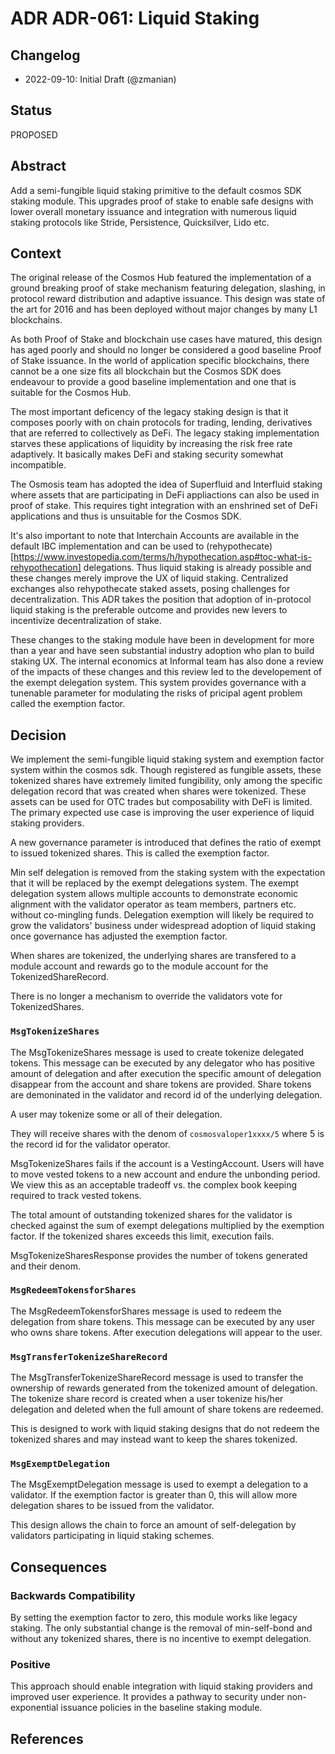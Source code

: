 # ADR ADR-061: Liquid Staking

## Changelog

* 2022-09-10: Initial Draft (@zmanian)

## Status

PROPOSED

## Abstract

Add a semi-fungible liquid staking primitive to the default cosmos SDK staking module. This upgrades proof of stake to enable safe designs with lower overall monetary issuance and integration with numerous liquid staking protocols like Stride, Persistence, Quicksilver, Lido etc.

## Context

The original release of the Cosmos Hub featured the implementation of a ground breaking proof of stake mechanism featuring delegation, slashing, in protocol reward distribution and adaptive issuance. This design was state of the art for 2016 and has been deployed without major changes by many L1 blockchains.

As both Proof of Stake and blockchain use cases have matured, this design has aged poorly and should no longer be considered a good baseline Proof of Stake issuance. In the world of application specific blockchains, there cannot be a one size fits all blockchain but the Cosmos SDK does endeavour to provide a good baseline implementation and one that is suitable for the Cosmos Hub.

The most important deficency of the legacy staking design is that it composes poorly with on chain protocols for trading, lending, derivatives that are referred to collectively as DeFi. The legacy staking implementation starves these applications of liquidity by increasing the risk free rate adaptively. It basically makes DeFi and staking security somewhat incompatible. 

The Osmosis team has adopted the idea of Superfluid and Interfluid staking where assets that are participating in DeFi appliactions can also be used in proof of stake. This requires tight integration with an enshrined set of DeFi applications and thus is unsuitable for the Cosmos SDK.

It's also important to note that Interchain Accounts are available in the default IBC implementation and can be used to (rehypothecate)[https://www.investopedia.com/terms/h/hypothecation.asp#toc-what-is-rehypothecation] delegations. Thus liquid staking is already possible and these changes merely improve the UX of liquid staking. Centralized exchanges also rehypothecate staked assets, posing challenges for decentralization. This ADR takes the position that adoption of in-protocol liquid staking is the preferable outcome and provides new levers to incentivize decentralization of stake. 

These changes to the staking module have been in development for more than a year and have seen substantial industry adoption who plan to build staking UX. The internal economics at Informal team has also done a review of the impacts of these changes and this review led to the developement of the exempt delegation system. This system provides governance with a tunenable parameter for modulating the risks of pricipal agent problem called the exemption factor. 

## Decision

We implement the semi-fungible liquid staking system and exemption factor system within the cosmos sdk. Though registered as fungible assets, these tokenized shares have extremely limited fungibility, only among the specific delegation record that was created when shares were tokenized. These assets can be used for OTC trades but composability with DeFi is limited. The primary expected use case is improving the user experience of liquid staking providers.

A new governance parameter is introduced that defines the ratio of exempt to issued tokenized shares. This is called the exemption factor.

Min self delegation is removed from the staking system with the expectation that it will be replaced by the exempt delegations system. The exempt delegation system allows multiple accounts to demonstrate economic alignment with the validator operator as team members, partners etc. without co-mingling funds. Delegation exemption will likely be required to grow the validators' business under widespread adoption of liquid staking once governance has adjusted the exemption factor.

When shares are tokenized, the underlying shares are transfered to a module account and rewards go to the module account for the TokenizedShareRecord. 

There is no longer a mechanism to override the validators vote for TokenizedShares.


### `MsgTokenizeShares`

The MsgTokenizeShares message is used to create tokenize delegated tokens. This message can be executed by any delegator who has positive amount of delegation and after execution the specific amount of delegation disappear from the account and share tokens are provided. Share tokens are demoninated in the validator and record id of the underlying delegation.

A user may tokenize some or all of their delegation.

They will receive shares with the denom of `cosmosvaloper1xxxx/5` where 5 is the record id for the validator operator.

MsgTokenizeShares fails if the account is a VestingAccount. Users will have to move vested tokens to a new account and endure the unbonding period. We view this as an acceptable tradeoff vs. the complex book keeping required to track vested tokens.

The total amount of outstanding tokenized shares for the validator is checked against the sum of exempt delegations multiplied by the exemption factor. If the tokenized shares exceeds this limit, execution fails.

MsgTokenizeSharesResponse provides the number of tokens generated and their denom.


### `MsgRedeemTokensforShares`

The MsgRedeemTokensforShares message is used to redeem the delegation from share tokens. This message can be executed by any user who owns share tokens. After execution delegations will appear to the user.

### `MsgTransferTokenizeShareRecord`

The MsgTransferTokenizeShareRecord message is used to transfer the ownership of rewards generated from the tokenized amount of delegation. The tokenize share record is created when a user tokenize his/her delegation and deleted when the full amount of share tokens are redeemed.

This is designed to work with liquid staking designs that do not redeem the tokenized shares and may instead want to keep the shares tokenized.


### `MsgExemptDelegation`

The MsgExemptDelegation message is used to exempt a delegation to a validator. If the exemption factor is greater than 0, this will allow more delegation shares to be issued from the validator.

This design allows the chain to force an amount of self-delegation by validators participating in liquid staking schemes.


## Consequences


### Backwards Compatibility

By setting the exemption factor to zero, this module works like legacy staking. The only substantial change is the removal of min-self-bond and without any tokenized shares, there is no incentive to exempt delegation. 

### Positive

This approach should enable integration with liquid staking providers and improved user experience. It provides a pathway to security under non-exponential issuance policies in the baseline staking module.


## References

